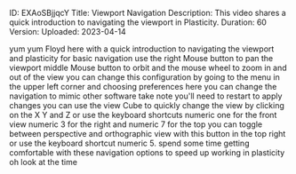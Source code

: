 ID: EXAoSBjjqcY
Title: Viewport Navigation
Description: This video shares a quick introduction to navigating the viewport in Plasticity.
Duration: 60
Version: 
Uploaded: 2023-04-14

yum yum
Floyd here with a quick introduction to
navigating the viewport and plasticity
for basic navigation use the right Mouse
button to pan the viewport middle Mouse
button to orbit and the mouse wheel to
zoom in and out of the view you can
change this configuration by going to
the menu in the upper left corner and
choosing preferences here you can change
the navigation to mimic other software
take note you'll need to restart to
apply changes you can use the view Cube
to quickly change the view by clicking
on the X Y and Z or use the keyboard
shortcuts numeric one for the front view
numeric 3 for the right and numeric 7
for the top
you can toggle between perspective and
orthographic view with this button in
the top right or use the keyboard
shortcut numeric 5.
spend some time getting comfortable with
these navigation options to speed up
working in plasticity oh look at the
time
